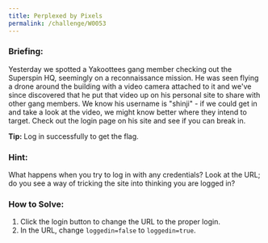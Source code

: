 ```yaml
---
title: Perplexed by Pixels
permalink: /challenge/W0053
---
```


### Briefing: 
Yesterday we spotted a Yakoottees gang member checking out the Superspin HQ, seemingly on a reconnaissance mission. He was seen flying a drone around the building with a video camera attached to it and we've since discovered that he put that video up on his personal site to share with other gang members. We know his username is "shinji" - if we could get in and take a look at the video, we might know better where they intend to target.
Check out the login page on his site and see if you can break in.

**Tip:** Log in successfully to get the flag.

### Hint:
What happens when you try to log in with any credentials? Look at the URL; do you see a way of tricking the site into thinking you are logged in?

### How to Solve: 
1. Click the login button to change the URL to the proper login.
2. In the URL, change `loggedin=false` to `loggedin=true`.
